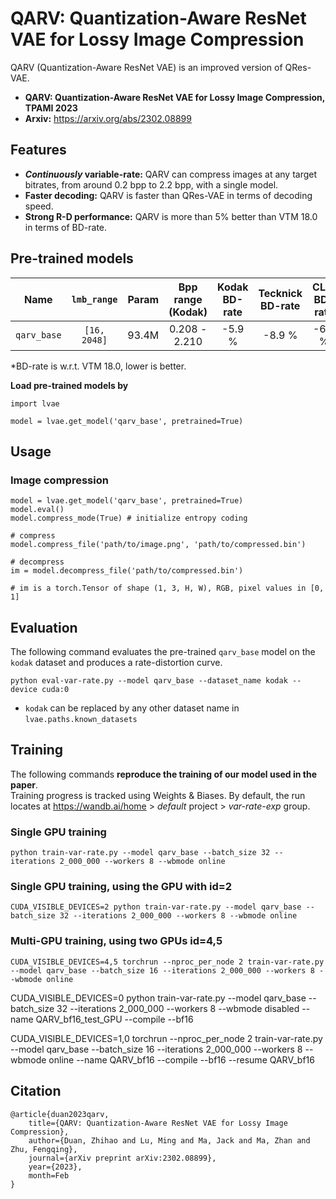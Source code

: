 # QARV: Quantization-Aware ResNet VAE for Lossy Image Compression

QARV (Quantization-Aware ResNet VAE) is an improved version of QRes-VAE.
- **QARV: Quantization-Aware ResNet VAE for Lossy Image Compression, TPAMI 2023**
- **Arxiv:** https://arxiv.org/abs/2302.08899


## Features
- ***Continuously* variable-rate:** QARV can compress images at any target bitrates, from around 0.2 bpp to 2.2 bpp, with a single model.
- **Faster decoding:** QARV is faster than QRes-VAE in terms of decoding speed.
- **Strong R-D performance:** QARV is more than 5% better than VTM 18.0 in terms of BD-rate.


## Pre-trained models

|     Name    |  `lmb_range` | Param | Bpp range (Kodak) | Kodak BD-rate | Tecknick BD-rate | CLIC BD-rate |
|:-----------:|:------------:|:-----:|:-----------------:|:-------------:|:----------------:|:------------:|
| `qarv_base` | `[16, 2048]` | 93.4M |   0.208 - 2.210   |     -5.9 %    |      -8.9 %      |    -6.9 %    |

*BD-rate is w.r.t. VTM 18.0, lower is better.

**Load pre-trained models by**
```
import lvae

model = lvae.get_model('qarv_base', pretrained=True)
```

## Usage
### Image compression
```
model = lvae.get_model('qarv_base', pretrained=True)
model.eval()
model.compress_mode(True) # initialize entropy coding

# compress
model.compress_file('path/to/image.png', 'path/to/compressed.bin')

# decompress
im = model.decompress_file('path/to/compressed.bin')

# im is a torch.Tensor of shape (1, 3, H, W), RGB, pixel values in [0, 1]
```


## Evaluation
The following command evaluates the pre-trained `qarv_base` model on the `kodak` dataset and produces a rate-distortion curve.
```
python eval-var-rate.py --model qarv_base --dataset_name kodak --device cuda:0
```
- `kodak` can be replaced by any other dataset name in `lvae.paths.known_datasets`


## Training
The following commands **reproduce the training of our model used in the paper**. \
Training progress is tracked using Weights & Biases.
By default, the run locates at https://wandb.ai/home > *default* project > *var-rate-exp* group.

### Single GPU training
```
python train-var-rate.py --model qarv_base --batch_size 32 --iterations 2_000_000 --workers 8 --wbmode online
```

### Single GPU training, using the GPU with id=2
```
CUDA_VISIBLE_DEVICES=2 python train-var-rate.py --model qarv_base --batch_size 32 --iterations 2_000_000 --workers 8 --wbmode online
```

### Multi-GPU training, using two GPUs id=4,5
```
CUDA_VISIBLE_DEVICES=4,5 torchrun --nproc_per_node 2 train-var-rate.py --model qarv_base --batch_size 16 --iterations 2_000_000 --workers 8 --wbmode online
```

CUDA_VISIBLE_DEVICES=0 python train-var-rate.py --model qarv_base --batch_size 32 --iterations 2_000_000 --workers 8 --wbmode disabled --name QARV_bf16_test_GPU  --compile --bf16

CUDA_VISIBLE_DEVICES=1,0 torchrun --nproc_per_node 2 train-var-rate.py --model qarv_base --batch_size 16 --iterations 2_000_000 --workers 8 --wbmode online --name QARV_bf16 --compile --bf16 --resume QARV_bf16



## Citation
```
@article{duan2023qarv,
    title={QARV: Quantization-Aware ResNet VAE for Lossy Image Compression},
    author={Duan, Zhihao and Lu, Ming and Ma, Jack and Ma, Zhan and Zhu, Fengqing},
    journal={arXiv preprint arXiv:2302.08899},
    year={2023},
    month=Feb
}
```
